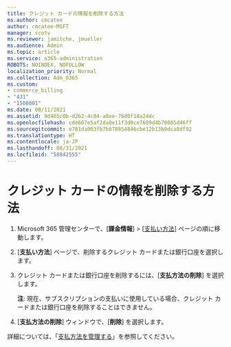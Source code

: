 ```yaml
---
title: クレジット カードの情報を削除する方法
ms.author: cmcatee
author: cmcatee-MSFT
manager: scotv
ms.reviewer: jamitche, jmueller
ms.audience: Admin
ms.topic: article
ms.service: o365-administration
ROBOTS: NOINDEX, NOFOLLOW
localization_priority: Normal
ms.collection: Adm_O365
ms.custom:
- commerce_billing
- "431"
- "1500001"
ms.date: 08/11/2021
ms.assetid: 9d465c0b-d262-4c84-a0ee-76d0f18a24dc
ms.openlocfilehash: cde607e5af2da0e11f3d0ce7689d4b70085d46ff
ms.sourcegitcommit: e781da003fb7b878854846cbe12b13b9dca8df92
ms.translationtype: HT
ms.contentlocale: ja-JP
ms.lasthandoff: 08/31/2021
ms.locfileid: "58842555"
---
```

# <a name="how-do-i-remove-my-credit-card-information"></a>クレジット カードの情報を削除する方法

1. Microsoft 365 管理センターで、[**課金情報**] \> [[支払い方法](https://go.microsoft.com/fwlink/p/?linkid=2018806)] ページの順に移動します。

2. [**支払い方法**] ページで、削除するクレジット カードまたは銀行口座を選択します。

3. クレジット カードまたは銀行口座を削除するには、[**支払方法の削除**] を選択します。

    **注**: 現在、サブスクリプションの支払いに使用している場合、クレジット カードまたは銀行口座を削除することはできません。

4. [**支払方法の削除**] ウィンドウで、[**削除**] を選択します。

詳細については、「[支払方法を管理する](https://docs.microsoft.com/microsoft-365/commerce/billing-and-payments/manage-payment-methods)」を参照してください。